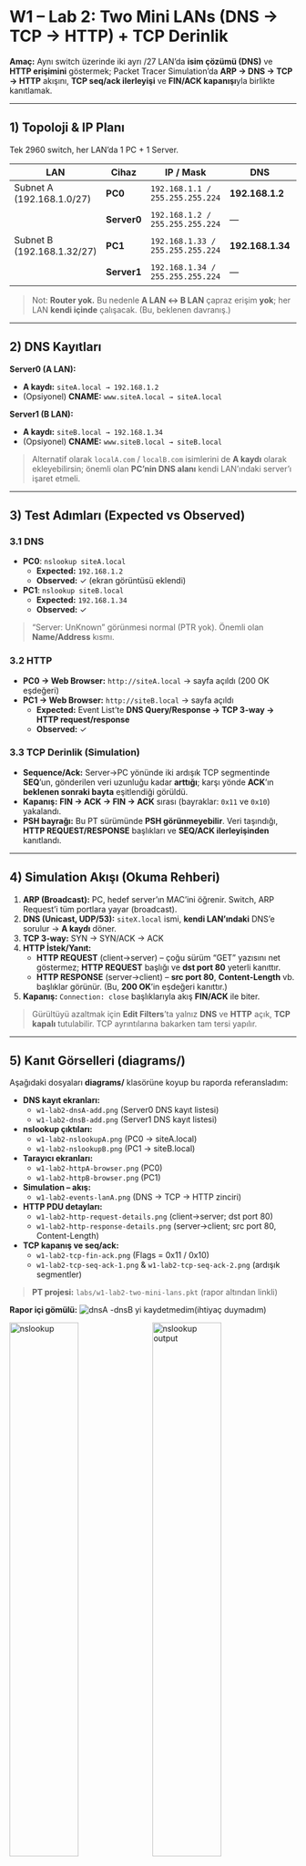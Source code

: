 # W1 – Lab 2: Two Mini LANs (DNS → TCP → HTTP) + TCP Derinlik

**Amaç:** Aynı switch üzerinde iki ayrı /27 LAN’da **isim çözümü (DNS)** ve **HTTP erişimini** göstermek; Packet Tracer Simulation’da **ARP → DNS → TCP → HTTP** akışını, **TCP seq/ack ilerleyişi** ve **FIN/ACK kapanışı**yla birlikte kanıtlamak.

---

## 1) Topoloji & IP Planı

Tek 2960 switch, her LAN’da 1 PC + 1 Server.

| LAN | Cihaz | IP / Mask | DNS | Servis |
|---|---|---|---|---|
| Subnet A (192.168.1.0/27) | **PC0** | `192.168.1.1 / 255.255.255.224` | **192.168.1.2** | Client |
|  | **Server0** | `192.168.1.2 / 255.255.255.224` | — | **DNS=On, HTTP=On** |
| Subnet B (192.168.1.32/27) | **PC1** | `192.168.1.33 / 255.255.255.224` | **192.168.1.34** | Client |
|  | **Server1** | `192.168.1.34 / 255.255.255.224` | — | **DNS=On, HTTP=On** |

> Not: **Router yok.** Bu nedenle **A LAN ↔ B LAN** çapraz erişim **yok**; her LAN **kendi içinde** çalışacak. (Bu, beklenen davranış.)

---

## 2) DNS Kayıtları

**Server0 (A LAN):**
- **A kaydı:** `siteA.local → 192.168.1.2`
- (Opsiyonel) **CNAME:** `www.siteA.local → siteA.local`

**Server1 (B LAN):**
- **A kaydı:** `siteB.local → 192.168.1.34`
- (Opsiyonel) **CNAME:** `www.siteB.local → siteB.local`

> Alternatif olarak `localA.com` / `localB.com` isimlerini de **A kaydı** olarak ekleyebilirsin; önemli olan **PC’nin DNS alanı** kendi LAN’ındaki server’ı işaret etmeli.

---

## 3) Test Adımları (Expected vs Observed)

### 3.1 DNS
- **PC0**: `nslookup siteA.local`  
  - **Expected:** `192.168.1.2`  
  - **Observed:** ✓ (ekran görüntüsü eklendi)
- **PC1**: `nslookup siteB.local`  
  - **Expected:** `192.168.1.34`  
  - **Observed:** ✓

> “Server: UnKnown” görünmesi normal (PTR yok). Önemli olan **Name/Address** kısmı.

### 3.2 HTTP
- **PC0 → Web Browser:** `http://siteA.local` → sayfa açıldı (200 OK eşdeğeri)  
- **PC1 → Web Browser:** `http://siteB.local` → sayfa açıldı  
  - **Expected:** Event List’te **DNS Query/Response → TCP 3-way → HTTP request/response**  
  - **Observed:** ✓

### 3.3 TCP Derinlik (Simulation)
- **Sequence/Ack:** Server→PC yönünde iki ardışık TCP segmentinde **SEQ**’un, gönderilen veri uzunluğu kadar **arttığı**; karşı yönde **ACK**’ın **beklenen sonraki bayta** eşitlendiği görüldü.  
- **Kapanış:** **FIN → ACK → FIN → ACK** sırası (bayraklar: `0x11` ve `0x10`) yakalandı.  
- **PSH bayrağı:** Bu PT sürümünde **PSH görünmeyebilir**. Veri taşındığı, **HTTP REQUEST/RESPONSE** başlıkları ve **SEQ/ACK ilerleyişinden** kanıtlandı.

---

## 4) Simulation Akışı (Okuma Rehberi)

1. **ARP (Broadcast):** PC, hedef server’ın MAC’ini öğrenir. Switch, ARP Request’i tüm portlara yayar (broadcast).  
2. **DNS (Unicast, UDP/53):** `siteX.local` ismi, **kendi LAN’ındaki** DNS’e sorulur → **A kaydı** döner.  
3. **TCP 3-way:** SYN → SYN/ACK → ACK  
4. **HTTP İstek/Yanıt:**  
   - **HTTP REQUEST** (client→server) – çoğu sürüm “GET” yazısını net göstermez; **HTTP REQUEST** başlığı ve **dst port 80** yeterli kanıttır.  
   - **HTTP RESPONSE** (server→client) – **src port 80**, **Content-Length** vb. başlıklar görünür. (Bu, **200 OK**’in eşdeğeri kanıttır.)  
5. **Kapanış:** `Connection: close` başlıklarıyla akış **FIN/ACK** ile biter.

> Gürültüyü azaltmak için **Edit Filters**’ta yalnız **DNS** ve **HTTP** açık, **TCP kapalı** tutulabilir. TCP ayrıntılarına bakarken tam tersi yapılır.

---

## 5) Kanıt Görselleri (diagrams/)

Aşağıdaki dosyaları **diagrams/** klasörüne koyup bu raporda referansladım:

- **DNS kayıt ekranları:**
  - `w1-lab2-dnsA-add.png` (Server0 DNS kayıt listesi)
  - `w1-lab2-dnsB-add.png` (Server1 DNS kayıt listesi)
- **nslookup çıktıları:**
  - `w1-lab2-nslookupA.png` (PC0 → siteA.local)
  - `w1-lab2-nslookupB.png` (PC1 → siteB.local)
- **Tarayıcı ekranları:**
  - `w1-lab2-httpA-browser.png` (PC0)
  - `w1-lab2-httpB-browser.png` (PC1)
- **Simulation – akış:**
  - `w1-lab2-events-lanA.png` (DNS → TCP → HTTP zinciri)
- **HTTP PDU detayları:**
  - `w1-lab2-http-request-details.png` (client→server; dst port 80)
  - `w1-lab2-http-response-details.png` (server→client; src port 80, Content-Length)
- **TCP kapanış ve seq/ack:**
  - `w1-lab2-tcp-fin-ack.png` (Flags = 0x11 / 0x10)
  - `w1-lab2-tcp-seq-ack-1.png` & `w1-lab2-tcp-seq-ack-2.png` (ardışık segmentler)

> **PT projesi:** `labs/w1-lab2-two-mini-lans.pkt` (rapor altından linkli)

**Rapor içi gömülü:**
![dnsA](../diagrams/w1-lab4-dnsA-add.png)
-dnsB yi kaydetmedim(ihtiyaç duymadım)
<p>
  <img src="../diagrams/w1-lab4-PC0-nslookup.png" alt="nslookup" width="49%">
  <img src="../diagrams/w1-lab4-PC0-nslookup-output.png" alt="nslookup output" width="49%">
</p>
-nsB yi kaydetmedim
![httpA](../diagrams/w1-lab2-httpA-browser.png)
![httpB](../diagrams/w1-lab2-httpB-browser.png)
![flow](../diagrams/w1-lab2-events-lanA.png)
![req](../diagrams/w1-lab2-http-request-details.png)
![res](../diagrams/w1-lab2-http-response-details.png)
![fin](../diagrams/w1-lab2-tcp-fin-ack.png)

---

## 6) Bulgular (Findings)

- **DNS adres defteridir:** Alan adını **doğru IP’ye** eşlemezsen isimle erişim başarısız olur; IP ile direkt erişim çalışabilir.  
- **ARP vs DNS:** ARP, **L2 MAC** bulmak için **broadcast**; DNS, **isim→IP** için **unicast** (UDP/53).  
- **Aynı subnet** içinde **router gerekmez** (Switch + ARP yeter). **Farklı subnet** için **gateway** gereklidir (bu labda yok).  
- **HTTP 200 OK kanıtı:** Bazı PT sürümleri “200 OK” yazısını düz göstermese de **HTTP RESPONSE başlığı + tarayıcının açılması + seq/ack ilerleyişi** yeterli kanıttır.  
- **TCP seq/ack** düzenli artar; **kapanış** FIN/ACK ile yapılır. **PSH** bayrağı bu sürümde görünmeyebilir.

---

## 7) Sorun/Giderme (Troubleshooting)

- **İsim çözülmüyor:** PC’nin **DNS Server** alanı **kendi LAN’ındaki** server’ı göstermeli (PC0→192.168.1.2, PC1→192.168.1.34).  
- **Sayfa açılmıyor:** Server’da **HTTP=On**. URL **http** olmalı (https değil).  
- **Event List çok kalabalık:** **Edit Filters** ile sadece gerekli protokolleri aç.  
- **nslookup “NXDOMAIN”:** Yanlış isim (ör. `localA.com`) veya kayıt eklenmemiş olabilir. DNS ekranından kontrol et.

---

## 8) Dosyalar

- PT Projesi: [`labs/w1-lab2-two-mini-lans.pkt`](../labs/w1-lab2-two-mini-lans.pkt)
- Kanıt Görselleri: `diagrams/…`
- Bu rapor: `reports/w1-lab2-dns-http-tcp.md`

---

## 9) Ek – Hızlı Teori Kutucukları

**DNS neden UDP?**  
Hafif/sor–cevap modeli; **UDP/53** ile hızlıdır. Cevap büyükse veya zone transferi yapılacaksa **TCP** kullanılabilir.

**TCP Sequence / Ack**  
SEQ = paketteki ilk baytın numarası; **ACK = beklenen sonraki bayt**. Veri geldikçe ACK artar.  
Kapanış: **FIN → ACK → FIN → ACK**. **RST** aniden koparır.

**ARP vs DNS**  
ARP: **L2** için MAC çözümü (**broadcast**). DNS: **L7/L4**’te isim→IP (**unicast**).  
